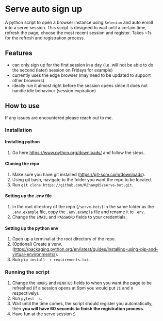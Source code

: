 # Serve auto sign up
A python script to open a browser instance using `Selenium` and auto enroll into a serve session. This script is designed to wait until a certain time, refresh the page, choose the most recent session and register. Takes ~1s for the refresh and registration process.

## Features
- can only sign up for the first session in a day (i.e. will not be able to do the second (later) session on Fridays for example)
- currently uses the edge browser (may need to be updated to support other browsers)
- ideally run it almost right before the session opens since it does not handle idle behaviour (session expiration)

## How to use
If any issues are encountered please reach out to me.

### Installation

#### Installing python
1. Go here https://www.python.org/downloads/ and follow the steps.
#### Cloning the repo
1. Make sure you have git installed (https://git-scm.com/downloads).
2. Using git bash, navigate to the folder you want the repo to be located.
3. Run `git clone https://github.com/RZhang05/serve-bot.git`.
#### Setting up the .env file
1. In the root directory of the repo (`/serve-bot/`) in the same folder as the `.env.example` file, copy the `.env.example` file and rename it to `.env`.
2. Change the `EMAIL` and `PASSWORD` fields to your credentials.
#### Setting up the python env
1. Open up a terminal at the root directory of the repo.
2. (Optional) Create a venv. (https://packaging.python.org/en/latest/guides/installing-using-pip-and-virtual-environments/).
3. Run `pip install -r requirements.txt`.

### Running the script
1. Change the `HOURS` and `MINUTES` fields to when you want the page to be refreshed (if a session opens at 9pm you would put `21` and `0` respectively).
2. Run `pytest -s`.
3. Wait until the time comes, the script should register you automatically, then **you will have 60 seconds to finish the registration process**.
4. Have fun at the serve session :)
